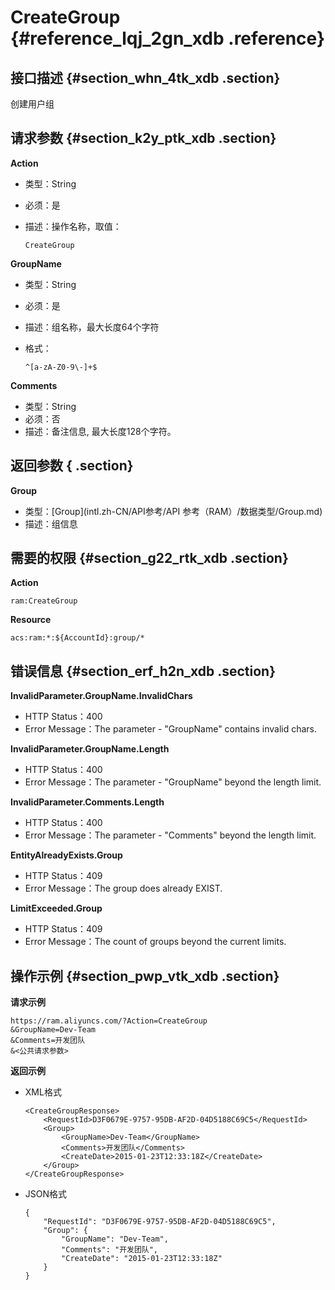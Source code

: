 # CreateGroup {#reference_lqj_2gn_xdb .reference}

## 接口描述 {#section_whn_4tk_xdb .section}

创建用户组

## 请求参数 {#section_k2y_ptk_xdb .section}

**Action**

-   类型：String
-   必须：是
-   描述：操作名称，取值：

    ```
    CreateGroup
    ```


**GroupName**

-   类型：String
-   必须：是
-   描述：组名称，最大长度64个字符
-   格式：

    ```
    ^[a-zA-Z0-9\-]+$
    ```


**Comments**

-   类型：String
-   必须：否
-   描述：备注信息, 最大长度128个字符。

## 返回参数 { .section}

**Group**

-   类型：[Group](intl.zh-CN/API参考/API 参考（RAM）/数据类型/Group.md)
-   描述：组信息

## 需要的权限 {#section_g22_rtk_xdb .section}

**Action**

```
ram:CreateGroup
```

**Resource**

```
acs:ram:*:${AccountId}:group/*
```

## 错误信息 {#section_erf_h2n_xdb .section}

**InvalidParameter.GroupName.InvalidChars**

-   HTTP Status：400
-   Error Message：The parameter - "GroupName" contains invalid chars.

**InvalidParameter.GroupName.Length**

-   HTTP Status：400
-   Error Message：The parameter - "GroupName" beyond the length limit.

**InvalidParameter.Comments.Length**

-   HTTP Status：400
-   Error Message：The parameter - "Comments" beyond the length limit.

**EntityAlreadyExists.Group**

-   HTTP Status：409
-   Error Message：The group does already EXIST.

**LimitExceeded.Group**

-   HTTP Status：409
-   Error Message：The count of groups beyond the current limits.

## 操作示例 {#section_pwp_vtk_xdb .section}

**请求示例**

```
https://ram.aliyuncs.com/?Action=CreateGroup
&GroupName=Dev-Team
&Comments=开发团队
&<公共请求参数>
```

**返回示例**

-   XML格式

    ```
    <CreateGroupResponse>
        <RequestId>D3F0679E-9757-95DB-AF2D-04D5188C69C5</RequestId>
        <Group>
            <GroupName>Dev-Team</GroupName>
            <Comments>开发团队</Comments>
            <CreateDate>2015-01-23T12:33:18Z</CreateDate>
        </Group>
    </CreateGroupResponse>
    ```

-   JSON格式

    ```
    {
        "RequestId": "D3F0679E-9757-95DB-AF2D-04D5188C69C5",
        "Group": {
            "GroupName": "Dev-Team",
            "Comments": "开发团队",
            "CreateDate": "2015-01-23T12:33:18Z"
        }
    }
    ```



